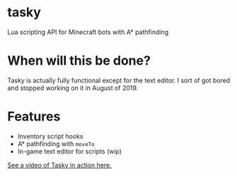# tasky
Lua scripting API for Minecraft bots with A* pathfinding

# When will this be done?

Tasky is actually fully functional except for the text editor. I sort of got bored and stopped working on it in August of 2019.

# Features

- Inventory script hooks
- A* pathfinding with `moveTo`
- In-game text editor for scripts (wip)

[See a video of Tasky in action here.](https://youtu.be/mc7sJNHEs50)
